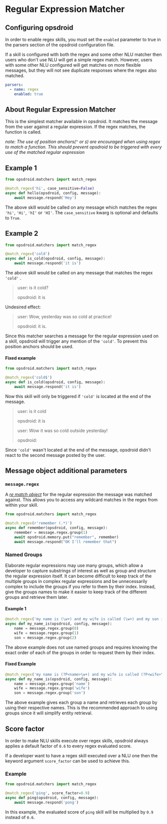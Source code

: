 # Regular Expression Matcher

## Configuring opsdroid

In order to enable regex skills, you must set the `enabled` parameter to true in the parsers section of the opsdroid configuration file.

If a skill is configured with both the regex and some other NLU matcher then users who don't use NLU will get a simple regex match. However, users with some other NLU configured will get matches on more flexible messages, but they will not see duplicate responses where the regex also matched.

```yaml
parsers:
  - name: regex
    enabled: true
```

## About Regular Expression Matcher 

This is the simplest matcher available in opsdroid. It matches the message from the user against a regular expression. If the regex matches, the function is called.

_note: The use of position anchors(`^` or `$`) are encouraged when using regex to match a function. This should prevent opsdroid to be triggered with every use of the matched regular expression_

## Example 1

```python
from opsdroid.matchers import match_regex

@match_regex('hi', case_sensitive=False)
async def hello(opsdroid, config, message):
    await message.respond('Hey')
```

The above skill would be called on any message which matches the regex `'hi'`, `'Hi'`, `'hI'` or `'HI'`. The `case_sensitive` kwarg is optional and defaults to `True`. 

## Example 2

```python
from opsdroid.matchers import match_regex

@match_regex('cold')
async def is_cold(opsdroid, config, message):
    await message.respond('it is')
```

The above skill would be called on any message that matches the regex `'cold'` . 

> user: is it cold?
>
> opsdroid: it is

Undesired effect: 

> user:  Wow, yesterday was so cold at practice!
>
> opsdroid: it is.

Since this matcher searches a message for the regular expression used on a skill, opsdroid will trigger any mention of the `'cold'`. To prevent this position anchors should be used.

#### Fixed example

```python
from opsdroid.matchers import match_regex

@match_regex('cold$')
async def is_cold(opsdroid, config, message):
    await message.respond('it is')
```

Now this skill will only be triggered if `'cold'` is located at the end of the message.

> user: is it cold
>
> opsdroid: it is
>
> user: Wow it was so cold outside yesterday!
>
> opsdroid: 

Since `'cold'` wasn't located at the end of the message, opsdroid didn't react to the second message posted by the user.

## Message object additional parameters

### `message.regex`

A _[re match object](https://docs.python.org/3/library/re.html#re.MatchObject)_ for the regular expression the message was matched against. This allows you to access any wildcard matches in the regex from within your skill.

```python
from opsdroid.matchers import match_regex

@match_regex(r'remember (.*)')
async def remember(opsdroid, config, message):
    remember = message.regex.group(1)
    await opsdroid.memory.put("remember", remember)
    await message.respond("OK I'll remember that")
```

### Named Groups

Elaborate regular expressions may use many groups, which allow a developer to capture substrings of interest as well as group and structure the regular expression itself.  It can become difficult to keep track of the multiple groups in complex regular expressions and be unnecessarily complex to include the groups if you refer to them by their index.  Instead, give the groups names to make it easier to keep track of the different groups and retrieve them later. 

#### Example 1

```python
@match_regex('my name is (\w+) and my wife is called (\w+) and my son is called (\w+)')
async def my_name_is(opsdroid, config, message):
    name = message.regex.group(0)
    wife = message.regex.group(1)
    son = message.regex.group(2)
```

The above example does not use named groups and requires knowing the exact order of each of the groups in order to request them by their index.

#### Fixed Example 

```python
@match_regex('my name is (?P<name>\w+) and my wife is called (?P<wife>\w+) and my son is called (?P<son>\w+)')
async def my_name_is(opsdroid, config, message):
    name = message.regex.group('name')
    wife = message.regex.group('wife')
    son = message.regex.group('son')
```

The above example gives each group a name and retrieves each group by using their respective names.  This is the recommended approach to using groups since it will simplify entity retrieval.

## Score factor

In order to make NLU skills execute over regex skills, opsdroid always applies a default factor of `0.6` to every regex evaluated score.

If a developer want to have a regex skill executed over a NLU one then the keyword argument `score_factor` can be used to achieve this.


### Example 

```python
from opsdroid.matchers import match_regex

@match_regex('ping', score_factor=0.9)
async def ping(opsdroid, config, message):
    await message.respond('pong')
```

In this example, the evaluated score of `ping` skill will be multiplied by `0.9` instead of `0.6`.
